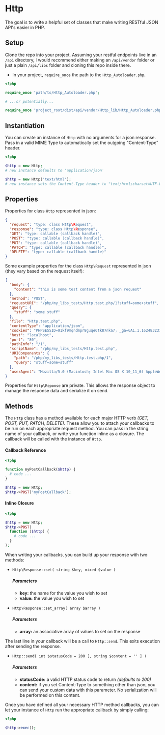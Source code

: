 # Http

The goal is to write a helpful set of classes that make writing RESTful JSON API's easier in PHP.

## Setup

Clone the repo into your project. Assuming your restful endpoints live in an `/api` directory, I would recommend either making an `/api/vendor` folder or just a plain `/api/libs` folder and cloning this repo inside there.

- In your project, `require_once` the path to the `Http_Autoloader.php`.

```php
<?php

require_once 'path/to/Http_Autoloader.php';

# ...or potentially...

require_once 'project_root/dist/api/vendor/Http_lib/Http_Autoloader.php';
```

## Instantiation

You can create an instance of `Http` with no arguments for a json response. Pass in a valid MIME Type to automatically set the outgoing "Content-Type" header.

```php
<?php

$http = new Http;
# new instance defaults to 'application/json'

$http = new Http('text/html');
# new instance sets the Content-Type header to "text/html;charset=UTF-8"
```

## Properties

Properties for class `Http` represented in json:

```json
{
  "request": "type: class Http\Request",
  "response": "type: class Http\Response",
  "GET": "type: callable (callback handle)",
  "POST": "type: callable (callback handle)",
  "PUT": "type: callable (callback handle)",
  "PATCH": "type: callable (callback handle)",
  "DELETE": "type: callable (callback handle)"
}
```

Some example properties for the class `Http\Request` represented in json (they vary based on the request itself):

```json
{
  "body": {
    "content": "this is some test content from a json request"
  },
  "method": "POST",
  "requestURI": "/php/my_libs_tests/Http.test.php/1?stuff=some+stuff",
  "query": {
    "stuff": "some stuff"
  },
  "file": "Http.test.php",
  "contentType": "application/json",
  "cookies": "PHPSESSID=01kf9mqndmpr8guqe6tk87nka7; _ga=GA1.1.162483231.1471457216",
  "host": "localhost",
  "port": "80",
  "pathInfo": "/1",
  "scriptName": "/php/my_libs_tests/Http.test.php",
  "URIComponents": {
    "path": "/php/my_libs_tests/Http.test.php/1",
    "query": "stuff=some+stuff"
  },
  "userAgent": "Mozilla/5.0 (Macintosh; Intel Mac OS X 10_11_6) AppleWebKit/537.36 (KHTML, like Gecko) Chrome/52.0.2743.116 Safari/537.36"
}
```

Properties for `Http\Reponse` are private. This allows the response object to manage the response data and serialize it on send.

## Methods

The `Http` class has a method available for each major HTTP verb _(GET, POST, PUT, PATCH, DELETE)_. These allow you to attach your callbacks to be run on each appropriate request method. You can pass in the string name of your callback, or write your function inline as a closure. The callback will be called with the instance of `Http`.

#### Callback Reference

```php
<?php  

function myPostCallback($http) {
  # code ...
}

$http = new Http;
$http->POST('myPostCallback');

```

#### Inline Closure

```php
<?php  

$http = new Http;
$http->POST(
  function ($http) {
    # code ...
  }
);

```

When writing your callbacks, you can build up your response with two methods:

  - `Http\Response::set( string $key, mixed $value )`

    ##### Parameters
    * **key:** the name for the value you wish to set
    * **value:** the value you wish to set

  - `Http\Response::set_array( array $array )`

    ##### Parameters
    * **array:** an associative array of values to set on the response

The last line in your callback will be a call to `Http::send`. This exits execution after sending the response.

  - `Http::send( int $statusCode = 200 [, string $content = '' ] )`

    ##### Parameters
    * **statusCode:** a valid HTTP status code to return _(defaults to 200)_
    * **content:** if you set Content-Type to something other than json, you can send your custom data with this parameter. No serialization will be performed on this content.

Once you have defined all your necessary HTTP method callbacks, you can let your instance of `Http` run the appropriate callback by simply calling:

```php
<?php

$http->exec();
```
